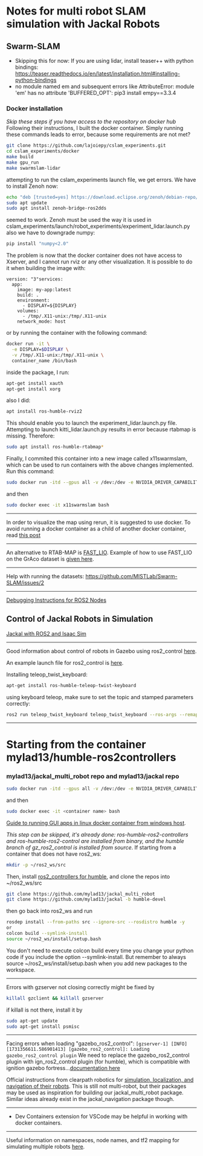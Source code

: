 # Notes for multi robot SLAM simulation with Jackal Robots

## Swarm-SLAM

- Skipping this for now:
    If you are using lidar, install teaser++ with python bindings: https://teaser.readthedocs.io/en/latest/installation.html#installing-python-bindings
- no module named em and subsequent errors like AttributeError: module 'em' has no attribute 'BUFFERED_OPT':
     pip3 install empy==3.3.4

### Docker installation 
*Skip these steps if you have access to the repository on docker hub*
Following their instructions, I built the docker container. Simply running these commands leads to error, because some requirements are not met?
```bash 
git clone https://github.com/lajoiepy/cslam_experiments.git
cd cslam_experiments/docker
make build
make gpu_run
make swarmslam-lidar
```
attempting to run the cslam_experiments launch file, we get errors. We have to install Zenoh now:
```bash
echo "deb [trusted=yes] https://download.eclipse.org/zenoh/debian-repo/ /" | sudo tee -a /etc/apt/sources.list > /dev/null
sudo apt update 
sudo apt install zenoh-bridge-ros2dds
```
seemed to work. Zenoh must be used the way it is used in cslam_experiments/launch/robot_experiments/experiment_lidar.launch.py
also we have to downgrade numpy:
```bash
pip install "numpy<2.0"
```
The problem is now that the docker container does not have access to Xserver, and I cannot run rviz or any other visualization. It is possible to do it when building the image with:
```
version: "3"services:
  app:
    image: my-app:latest
    build: .
    environment:
      - DISPLAY=${DISPLAY}
    volumes:
      - /tmp/.X11-unix:/tmp/.X11-unix
    network_mode: host
```
or by running the container with the following command:
```bash
docker run -it \
  -e DISPLAY=$DISPLAY \
  -v /tmp/.X11-unix:/tmp/.X11-unix \
  container_name /bin/bash
```
inside the package, I run:
```bash
apt-get install xauth 
apt-get install xorg
```
also I did:
```bash
apt install ros-humble-rviz2
```
This should enable you to launch the experiment_lidar.launch.py file.
Attempting to launch kitti_lidar.launch.py results in error because rtabmap is missing. Therefore:
```bash
sudo apt install ros-humble-rtabmap*
```
Finally, I commited this container into a new image called x11swarmslam, which can be used to run containers with the above changes implemented. Run this command:
```bash
sudo docker run -itd --gpus all -v /dev:/dev -e NVIDIA_DRIVER_CAPABILITIES=all --rm --ipc host --net host --pid host --name x11swarmslam x11swarmslam
```
and then
```bash
sudo docker exec -it x11swarmslam bash
```
----
In order to visualize the map using rerun, it is suggested to use docker. To avoid running a docker container as a child of another docker container, read [this post](https://stackoverflow.com/questions/27879713/is-it-ok-to-run-docker-from-inside-docker)

----
An alternative to RTAB-MAP is [FAST_LIO](https://github.com/hku-mars/FAST_LIO). Example of how to use FAST_LIO on the GrAco dataset is [given here](https://github.com/MISTLab/Swarm-SLAM/issues/49#issuecomment-2339632442).

----
Help with running the datasets:
https://github.com/MISTLab/Swarm-SLAM/issues/2

----
[Debugging Instructions for ROS2 Nodes](https://gist.github.com/JADC362/a4425c2d05cdaadaaa71b697b674425f)

## Control of Jackal Robots in Simulation
[Jackal with ROS2 and Isaac Sim](https://forums.developer.nvidia.com/t/how-to-drive-clearpath-jackal-via-ros2-messages-in-isaac-sim/275907)

---
Good information about control of robots in Gazebo using ros2_control [here](https://articulatedrobotics.xyz/tutorials/mobile-robot/applications/ros2_control-concepts/).

An example launch file for ros2_control is [here](https://github.com/ros-controls/ros2_control_demos/blob/humble/example_2/bringup/launch/diffbot.launch.py).

Installing teleop_twist_keyboard:
```bash
apt-get install ros-humble-teleop-twist-keyboard
```
using keyboard teleop, make sure to set the topic and stamped parameters correctly:
```bash
ros2 run teleop_twist_keyboard teleop_twist_keyboard --ros-args --remap cmd_vel:=my_cmd_vel -p stamped:=True 
```
---
# Starting from the container mylad13/humble-ros2controllers
### mylad13/jackal_multi_robot repo and mylad13/jackal repo
```bash
sudo docker run -itd --gpus all -v /dev:/dev -e NVIDIA_DRIVER_CAPABILITIES=all --rm --ipc host --net host --pid host --name <container name> <image name>
```
and then
```bash
sudo docker exec -it <container name> bash
```
[Guide to running GUI apps in linux docker container from windows host](https://medium.com/@potatowagon/how-to-use-gui-apps-in-linux-docker-container-from-windows-host-485d3e1c64a3).

*This step can be skipped, it's already done: ros-humble-ros2-controllers and ros-humble-ros2-control are installed from binary, and the humble branch of gz_ros2_control is installed from source*. If starting from a container that does not have ros2_ws:
```bash
mkdir -p ~/ros2_ws/src
```
Then, install [ros2_controllers for humble](https://control.ros.org/humble/doc/getting_started/getting_started.html), and clone the repos into ~/ros2_ws/src
```bash
git clone https://github.com/mylad13/jackal_multi_robot
git clone https://github.com/mylad13/jackal -b humble-devel
```
 then go back into ros2_ws and run
```bash
rosdep install --from-paths src --ignore-src --rosdistro humble -y
or 
colcon build --symlink-install
source ~/ros2_ws/install/setup.bash
```
You don't need to execute colcon build every time you change your python code if you include the option --symlink-install. But remember to always source ~/ros2_ws/install/setup.bash when you add new packages to the workspace.

---

Errors with gzserver not closing correctly might be fixed by
```bash
killall gzclient && killall gzserver
```
if killall is not there, install it by
```bash 
sudo apt-get update
sudo apt-get install psmisc
```
---
Facing errors when loading "gazebo_ros2_control":
``` [gzserver-1] [INFO] [1731356611.586901413] [gazebo_ros2_control]: Loading gazebo_ros2_control plugin ```
We need to replace the gazebo_ros2_control plugin with ign_ros2_control plugin (for humble), which is compatible with ignition gazebo fortress...[documentation here](https://github.com/ros-controls/gz_ros2_control/blob/humble/doc/index.rst)

Official instructions from clearpath robotics for [simulation, localization, and navigation of their robots](https://docs.clearpathrobotics.com/docs/ros/tutorials/navigation_demos/nav2). This is still not multi-robot, but their packages may be used as inspiration for building our jackal_multi_robot package. Similar ideas already exist in the jackal_navigation package though.

---

- Dev Containers extension for VSCode may be helpful in working with docker containers.

---
Useful information on namespaces, node names, and tf2 mapping for simulating multiple robots [here](https://www.learnros2.com/ros/tutorials/multiple-robotic-arms-simulation-demo).
